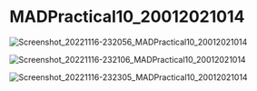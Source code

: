 # MADPractical10_20012021014
![Screenshot_20221116-232056_MADPractical10_20012021014](https://user-images.githubusercontent.com/110738846/202262495-298747d8-957b-4d4f-bdf7-936cc9307afc.jpg)

![Screenshot_20221116-232106_MADPractical10_20012021014](https://user-images.githubusercontent.com/110738846/202262515-a97689ec-3b1c-4739-8db5-d1c89d6b1301.jpg)

![Screenshot_20221116-232305_MADPractical10_20012021014](https://user-images.githubusercontent.com/110738846/202262530-5784e6ed-8985-4d49-87ee-820aea893678.jpg)
